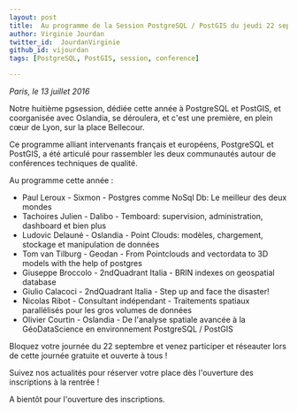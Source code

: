 ```yaml
---
layout: post
title:  Au programme de la Session PostgreSQL / PostGIS du jeudi 22 septembre ...
author: Virginie Jourdan
twitter_id:  JourdanVirginie   
github_id: vijourdan
tags: [PostgreSQL, PostGIS, session, conference]

---
```

*Paris, le 13 juillet 2016*

Notre huitième pgsession, dédiée cette année à PostgreSQL et PostGIS, et coorganisée avec Oslandia, se déroulera, et c'est une première, en plein cœur de Lyon, sur la place Bellecour.

Ce programme alliant intervenants français et européens, PostgreSQL et PostGIS, a été articulé pour rassembler les deux communautés autour de conférences techniques de qualité.

<!--MORE-->

Au programme cette année :
 
  * Paul Leroux - Sixmon - Postgres comme NoSql Db: Le meilleur des deux mondes
  * Tachoires Julien - Dalibo - Temboard: supervision, administration, dashboard et bien plus
  * Ludovic Delauné - Oslandia - Point Clouds: modèles, chargement, stockage et manipulation de données
  * Tom van Tilburg - Geodan - From Pointclouds and vectordata to 3D models with the help of postgres
  * Giuseppe Broccolo - 2ndQuadrant Italia - BRIN indexes on geospatial database
  * Giulio Calacoci - 2ndQuadrant Italia - Step up and face the disaster!
  * Nicolas Ribot - Consultant indépendant - Traitements spatiaux parallélisés pour les gros volumes de données
  * Olivier Courtin - Oslandia - De l'analyse spatiale avancée à la GéoDataScience en environnement PostgreSQL / PostGIS

Bloquez votre journée du 22 septembre et venez participer et réseauter lors de cette journée gratuite et ouverte à tous !

Suivez nos actualités pour réserver votre place dès l'ouverture des inscriptions à la rentrée !

A bientôt pour l'ouverture des inscriptions.
